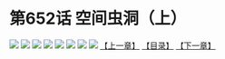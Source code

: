 # 第652话 空间虫洞（上）
![](https://mhpic.xiaomingtaiji.net/comic/D/斗破苍穹拆分版/652话/1.jpg-zymk.middle.webp)
![](https://mhpic.xiaomingtaiji.net/comic/D/斗破苍穹拆分版/652话/2.jpg-zymk.middle.webp)
![](https://mhpic.xiaomingtaiji.net/comic/D/斗破苍穹拆分版/652话/3.jpg-zymk.middle.webp)
![](https://mhpic.xiaomingtaiji.net/comic/D/斗破苍穹拆分版/652话/4.jpg-zymk.middle.webp)
![](https://mhpic.xiaomingtaiji.net/comic/D/斗破苍穹拆分版/652话/5.jpg-zymk.middle.webp)
![](https://mhpic.xiaomingtaiji.net/comic/D/斗破苍穹拆分版/652话/6.jpg-zymk.middle.webp)
![](https://mhpic.xiaomingtaiji.net/comic/D/斗破苍穹拆分版/652话/7.jpg-zymk.middle.webp)
![](https://mhpic.xiaomingtaiji.net/comic/D/斗破苍穹拆分版/652话/8.jpg-zymk.middle.webp)
[【上一章】](./651.md)
[【目录】](./READMD.md)
[【下一章】](./653.md)
